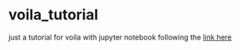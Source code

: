 # voila_tutorial
just a tutorial for voila with jupyter notebook following the [link here](https://www.youtube.com/watch?v=t8P6estGusQ)
